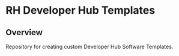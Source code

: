 # RH Developer Hub Templates

## Overview

Repository for creating custom Developer Hub Software Templates.
